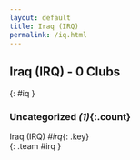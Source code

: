 ```yaml
---
layout: default
title: Iraq (IRQ)
permalink: /iq.html
---
```



## Iraq (IRQ) - 0 Clubs
{: #iq }









### Uncategorized _(1)_{:.count}


Iraq  (IRQ)  _#irq_{: .key} <br>
{: .team #irq }


 
